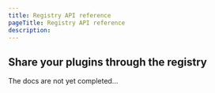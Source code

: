 ```yaml
---
title: Registry API reference
pageTitle: Registry API reference
description: 
---
```

## Share your plugins through the registry 

The docs are not yet completed...
